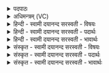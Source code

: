 <details><summary>पदपाठः</summary>

आयु॑ष्मान्। अ॒ग्ने॒। ह॒विषा॑। वृ॒धा॒नः। घृ॒तप्र॑तीक॒ इति॑ घृ॒तऽप्र॑तीकः। घृ॒तयो॑नि॒रिति॑ घृ॒तऽयो॑निः। ए॒धि॒। घृ॒तम्। पी॒त्वा। मधु॑। चारु॑। गव्य॑म्। पि॒तेवेति॑ पि॒ताऽइ॑व। पु॒त्रम्। अ॒भि। र॒क्ष॒ता॒त्। इ॒मान्। स्वाहा॑। १७।
</details>

<details><summary>अधिमन्त्रम् (VC)</summary>

- इन्द्रो देवता
- भरद्वाजः शिरम्बिठ ऋषिः
- स्वराट्त्रिष्टुप्
- धैवतः
</details>

<details><summary>हिन्दी - स्वामी दयानन्द सरस्वती  - विषयः</summary>

अब राजधर्म विषय को अगले मन्त्र में कहा है ॥
</details>

<details><summary>हिन्दी - स्वामी दयानन्द सरस्वती  - पदार्थः</summary>

पदार्थान्वयभाषाः -  हे (अग्ने) अग्नि के तुल्य वर्त्तमान तेजस्वी राजन् ! जैसे (हविषा) घृतादि से (वृधानः) बढ़ा हुआ (घृतप्रतीकः) जल को प्रसिद्ध करनेवाला (घृतयोनिः) प्रदीप्त तेज जिसका कारण वा घर है, वह अग्नि बढ़ता है, वैसे (आयुष्मान्) बहुत अवस्थावाले आप (एधि) हूजिये (मधु) मधुर (चारु) सुन्दर (गव्यम्) गौ के (घृतम्) घी को (पीत्वा) पी के (पुत्रम्) पुत्र की (पितेव) पिता जैसे वैसे (स्वाहा) सत्य क्रिया से (इमान्) इन प्रजास्थ मनुष्यों की (अभि) प्रत्यक्ष (रक्षतात्) रक्षा कीजिये ॥१७ ॥
</details>

<details><summary>हिन्दी - स्वामी दयानन्द सरस्वती  - भावार्थः</summary>

भावार्थभाषाः -  इस मन्त्र में वाचकलुप्तोपमालङ्कार है। जैसे सूर्य्यादि रूप से अग्नि बाहर भीतर रह कर सबकी रक्षा करता है, वैसे ही राजा पिता के तुल्य वर्त्ताव करता हुआ पुत्र के समान इन प्रजाओं की निरन्तर रक्षा करे ॥१७ ॥
</details>

<details><summary>संस्कृत - स्वामी दयानन्द सरस्वती  - विषयः</summary>

अथ राजधर्मविषयमाह ॥
</details>

<details><summary>संस्कृत - स्वामी दयानन्द सरस्वती  - पदार्थः</summary>

पदार्थान्वयभाषाः -  हे अग्ने ! यथा हविषा वृधानो घृतप्रतीको घृतयोनिरग्निर्वर्द्धते तथाऽऽयुष्माँस्त्वमेधि। मधु चारु गव्यं घृतं पीत्वा पितेव स्वाहेमानभि रक्षतात् ॥१७ ॥
</details>

<details><summary>संस्कृत - स्वामी दयानन्द सरस्वती  - भावार्थः</summary>

भावार्थभाषाः -  अत्र वाचकलुप्तोमालङ्कारः। यथा सूर्यादिरूपेणाग्निर्बाह्याभ्यन्तरः सन् सर्वान् रक्षति, तथैव राजा पितृवद्वर्त्तमानः सन् पुत्रमिवेमाः प्रजाः सततं रक्षेत ॥१७ ॥
</details>
